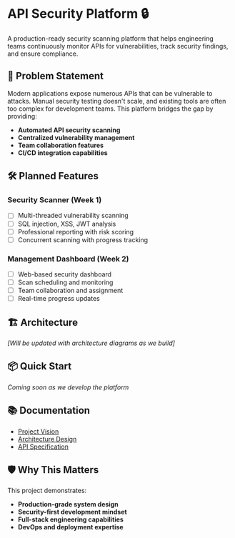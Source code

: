 # API Security Platform 🔒

A production-ready security scanning platform that helps engineering teams continuously monitor APIs for vulnerabilities, track security findings, and ensure compliance.

## 🚀 Problem Statement

Modern applications expose numerous APIs that can be vulnerable to attacks. Manual security testing doesn't scale, and existing tools are often too complex for development teams. This platform bridges the gap by providing:

- **Automated API security scanning**
- **Centralized vulnerability management** 
- **Team collaboration features**
- **CI/CD integration capabilities**

## 🛠️ Planned Features

### Security Scanner (Week 1)
- [ ] Multi-threaded vulnerability scanning
- [ ] SQL injection, XSS, JWT analysis
- [ ] Professional reporting with risk scoring
- [ ] Concurrent scanning with progress tracking

### Management Dashboard (Week 2)  
- [ ] Web-based security dashboard
- [ ] Scan scheduling and monitoring
- [ ] Team collaboration and assignment
- [ ] Real-time progress updates

## 🏗️ Architecture

*[Will be updated with architecture diagrams as we build]*

## 📦 Quick Start

*Coming soon as we develop the platform*

## 📚 Documentation

- [Project Vision](docs/project-vision.md)
- [Architecture Design](docs/architecture/)
- [API Specification](docs/api/)

## 🛡️ Why This Matters

This project demonstrates:
- **Production-grade system design**
- **Security-first development mindset**
- **Full-stack engineering capabilities**
- **DevOps and deployment expertise**
